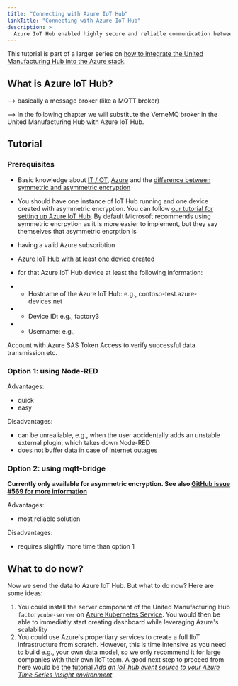 ```yaml
---
title: "Connecting with Azure IoT Hub"
linkTitle: "Connecting with Azure IoT Hub"
description: >
  Azure IoT Hub enabled highly secure and reliable communication between IoT applications and the devices it manages. In this article it is described how one can connect the United Manufacturing Hub with Azure IoT hub.
---
```


This tutorial is part of a larger series on [how to integrate the United Manufacturing Hub into the Azure stack](/docs/concepts/integration-with-azure/).

## What is Azure IoT Hub?

--> basically a message broker (like a MQTT broker)

--> In the following chapter we will substitute the VerneMQ broker in the United Manufacturing Hub with Azure IoT Hub.

## Tutorial

### Prerequisites

- Basic knowledge about [IT / OT](/docs/getting-started/understanding-the-technologies/), [Azure](/docs/concepts/integration-with-azure/) and the [difference between symmetric and asymmetric encryption](/docs/tutorials/general/symmetric-asymmetric-encrption/)
- You should have one instance of IoT Hub running and one device created with asymmetric encryption. You can follow [our tutorial for setting up Azure IoT Hub](/docs/tutorials/azure/setting-up-azure-iot-hub/). By default Microsoft recommends using symmetric encrpytion as it is more easier to implement, but they say themselves that asymmetric encrption is 


- having a valid Azure subscribtion
- [Azure IoT Hub with at least one device created](https://docs.microsoft.com/en-us/azure/iot-hub/iot-hub-create-through-portal)
- for that Azure IoT Hub device at least the following information: 
- - Hostname of the Azure IoT Hub: e.g., contoso-test.azure-devices.net
- - Device ID: e.g., factory3
- - Username: e.g.,

Account with Azure
SAS
Token
Access to verify successful data transmission
etc.

### Option 1: using Node-RED 

Advantages: 
- quick
- easy

Disadvantages:
- can be unrealiable, e.g., when the user accidentally adds an unstable external plugin, which takes down Node-RED
- does not buffer data in case of internet outages

### Option 2: using mqtt-bridge

**Currently only available for asymmetric encryption. See also [GitHub issue #569 for more information](https://github.com/united-manufacturing-hub/united-manufacturing-hub/issues/569)**

Advantages:
- most reliable solution

Disadvantages:
- requires slightly more time than option 1


## What to do now?

Now we send the data to Azure IoT Hub. But what to do now? Here are some ideas:

1. You could install the server component of the United Manufacturing Hub `factorycube-server` on [Azure Kubernetes Service](https://azure.microsoft.com/en-us/services/kubernetes-service/#features). You would then be able to immediatly start creating dashboard while leveraging Azure's scalability
2. You could use Azure's propertiary services to create a full IIoT infrastructure from scratch. However, this is time intensive as you need to build e.g., your own data model, so we only recommend it for large companies with their own IIoT team. A good next step to proceed from here would be [the tutorial *Add an IoT hub event source to your Azure Time Series Insight environment*](https://docs.microsoft.com/en-us/azure/time-series-insights/how-to-ingest-data-iot-hub)

